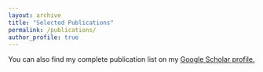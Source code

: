 ```yaml
---
layout: archive
title: "Selected Publications"
permalink: /publications/
author_profile: true
---
```


You can also find my complete publication list on my <u><a href="https://scholar.google.com/citations?user=NgRN_6kAAAAJ&hl=en">Google Scholar profile</a>.</u>
